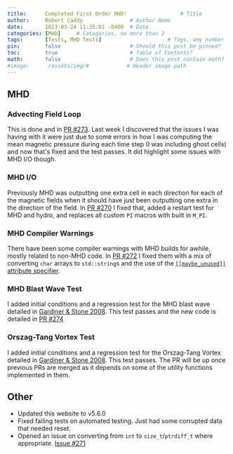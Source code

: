 ```yaml
---
title:      Completed First Order MHD!                 # Title
author:     Robert Caddy               # Author Name
date:       2023-03-24 11:35:01 -0400  # Date
categories: [MHD]     # Catagories, no more than 2
tags:       [Tests, MHD Tests]                     # Tags, any number
pin:        false                      # Should this post be pinned?
toc:        true                       # Table of Contents?
math:       false                      # Does this post contain math?
#image:      /assets/img/#            # Header image path
---
```


## MHD

### Advecting Field Loop

This is done and in [PR #273](https://github.com/cholla-hydro/cholla/pull/273). Last week I discovered that the issues I was having with it were just due to some errors in how I was computing the mean magnetic pressure during each time step (I was including ghost cells) and now that's fixed and the test passes. It did highlight some issues with MHD I/O though.

### MHD I/O

Previously MHD was outputting one extra cell in each direction for each of the magnetic fields when it should have just been outputting one extra in the direction of the field. In [PR #270](https://github.com/cholla-hydro/cholla/pull/270/files) I fixed that, added a restart test for MHD and hydro, and replaces all custom `PI` macros with built in `M_PI`.

### MHD Compiler Warnings

There have been some compiler warnings with MHD builds for awhile, mostly related to non-MHD code. In [PR #272](https://github.com/cholla-hydro/cholla/pull/272) I fixed them with a mix of converting `char` arrays to `std::string`s and the use of the [`[[maybe_unused]]`](https://en.cppreference.com/w/cpp/language/attributes/maybe_unused) [attribute specifier](https://en.cppreference.com/w/cpp/language/attributes).

### MHD Blast Wave Test

I added initial conditions and a regression test for the MHD blast wave detailed in [Gardiner & Stone 2008](https://ui.adsabs.harvard.edu/abs/2008JCoPh.227.4123G/abstract). This test passes and the new code is detailed in [PR #274](https://github.com/cholla-hydro/cholla/pull/274)

### Orszag-Tang Vortex Test

I added initial conditions and a regression test for the Orszag-Tang Vortex detailed in [Gardiner & Stone 2008](https://ui.adsabs.harvard.edu/abs/2008JCoPh.227.4123G/abstract). This test passes. The PR will be up once previous PRs are merged as it depends on some of the utility functions implemented in them.

## Other

- Updated this website to v5.6.0
- Fixed failing tests on automated testing. Just had some corrupted data that needed reset.
- Opened an issue on converting from `int` to `size_t`/`ptrdiff_t` where appropriate. [Issue #271](https://github.com/cholla-hydro/cholla/issues/271)
